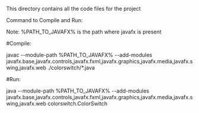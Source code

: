 This directory contains all the code files for the project


Command to Compile and Run:

Note: %PATH_TO_JAVAFX% is the path where javafx is present

#Compile:

javac --module-path %PATH_TO_JAVAFX% --add-modules javafx.base,javafx.controls,javafx.fxml,javafx.graphics,javafx.media,javafx.swing,javafx.web ./colorswitch/*.java

#Run:

java --module-path %PATH_TO_JAVAFX% --add-modules javafx.base,javafx.controls,javafx.fxml,javafx.graphics,javafx.media,javafx.swing,javafx.web colorswitch.ColorSwitch
